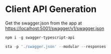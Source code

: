 # Client API Generation

Get the swagger.json from the app at <https://localhost:5001/swagger/v1/swagger.json>

```powershell
npm i -g swagger-typescript-api

sta -p './swagger.json' --modular --responses
```
